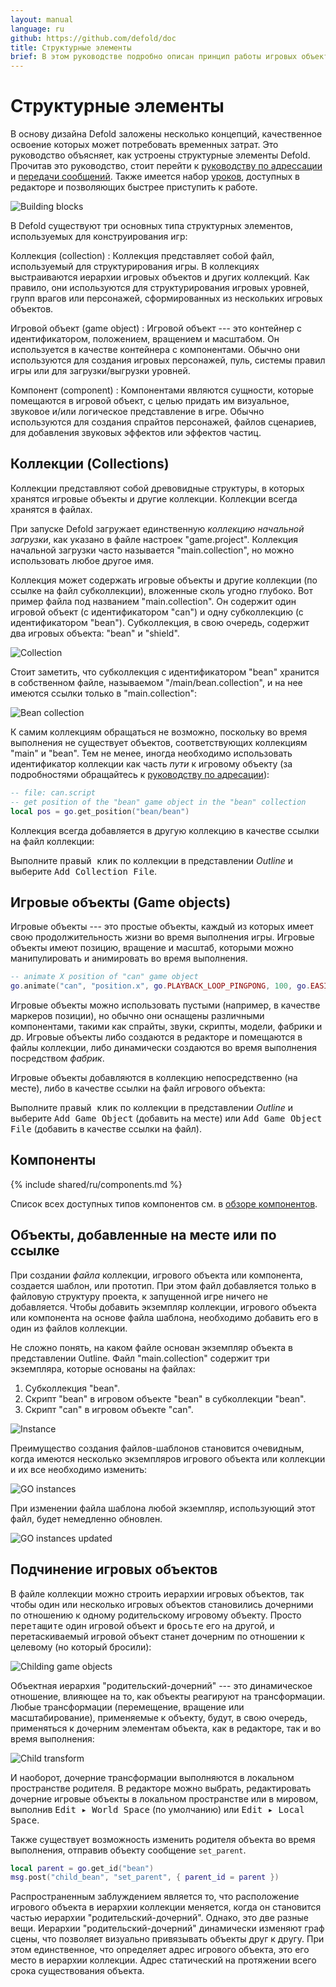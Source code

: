 ```yaml
---
layout: manual
language: ru
github: https://github.com/defold/doc
title: Структурные элементы
brief: В этом руководстве подробно описан принцип работы игровых объектов, компонентов и коллекций.
---
```


#  Структурные элементы

В основу дизайна Defold заложены несколько концепций, качественное освоение которых может потребовать временных затрат. Это руководство объясняет, как устроены структурные элементы Defold. Прочитав это руководство, стоит перейти к [руководству по адрессации](/ru/manuals/addressing) и [передачи сообщений](/ru/manuals/message-passing). Также имеется набор [уроков](/tutorials/getting-started), доступных в редакторе и позволяющих быстрее приступить к работе.

![Building blocks](/manuals/images/building_blocks/building_blocks.png)

В Defold существуют три основных типа структурных элементов, используемых для конструирования игр:

Коллекция (collection)
: Коллекция представляет собой файл, используемый для структурирования игры. В коллекциях выстраиваются иерархии игровых объектов и других коллекций. Как правило, они используются для структурирования игровых уровней, групп врагов или персонажей, сформированных из нескольких игровых объектов.

Игровой объект (game object)
: Игровой объект --- это контейнер с идентификатором, положением, вращением и масштабом. Он используется в качестве контейнера с компонентами. Обычно они используются для создания игровых персонажей, пуль, системы правил игры или для загрузки/выгрузки уровней.

Компонент (сomponent)
: Компонентами являются сущности, которые помещаются в игровой объект, с целью придать им визуальное, звуковое и/или логическое представление в игре. Обычно используются для создания спрайтов персонажей, файлов сценариев, для добавления звуковых эффектов или эффектов частиц.

## Коллекции (Collections)

Коллекции представляют собой древовидные структуры, в которых хранятся игровые объекты и другие коллекции. Коллекции всегда хранятся в файлах.

При запуске Defold загружает единственную _коллекцию начальной загрузки_, как указано в файле настроек "game.project". Коллекция начальной загрузки часто называется "main.collection", но можно использовать любое другое имя.

Коллекция может содержать игровые объекты и другие коллекции (по ссылке на файл субколлекции), вложенные сколь угодно глубоко. Вот пример файла под названием "main.collection". Он содержит один игровой объект (с идентификатором "can") и одну субколлекцию (с идентификатором "bean"). Субколлекция, в свою очередь, содержит два игровых объекта: "bean" и "shield".

![Collection](/manuals/images/building_blocks/collection.png)

Стоит заметить, что субколлекция с идентификатором "bean" хранится в собственном файле, называемом "/main/bean.collection", и на нее имеются ссылки только в "main.collection":

![Bean collection](/manuals/images/building_blocks/bean_collection.png)

К самим коллекциям обращаться не возможно, поскольку во время выполнения не существует объектов, соответствующих коллекциям "main" и "bean". Тем не менее, иногда необходимо использовать идентификатор коллекции как часть _пути_ к игровому объекту (за подробностями обращайтесь к [руководству по адресации](/ru/manuals/addressing)):

```lua
-- file: can.script
-- get position of the "bean" game object in the "bean" collection
local pos = go.get_position("bean/bean")
```

Коллекция всегда добавляется в другую коллекцию в качестве ссылки на файл коллекции:

Выполните <kbd>правый клик</kbd> по коллекции в представлении *Outline* и выберите <kbd>Add Collection File</kbd>.

## Игровые объекты (Game objects)

Игровые объекты --- это простые объекты, каждый из которых имеет свою продолжительность жизни во время выполнения игры. Игровые объекты имеют позицию, вращение и масштаб, которыми можно манипулировать и анимировать во время выполнения.

```lua
-- animate X position of "can" game object
go.animate("can", "position.x", go.PLAYBACK_LOOP_PINGPONG, 100, go.EASING_LINEAR, 1.0)
```

Игровые объекты можно использовать пустыми (например, в качестве маркеров позиции), но обычно они оснащены различными компонентами, такими как спрайты, звуки, скрипты, модели, фабрики и др. Игровые объекты либо создаются в редакторе и помещаются в файлы коллекции, либо динамически создаются во время выполнения посредством _фабрик_.

Игровые объекты добавляются в коллекцию непосредственно (на месте), либо в качестве ссылки на файл игрового объекта:

Выполните <kbd>правый клик</kbd> по коллекции в представлении *Outline* и выберите <kbd>Add Game Object</kbd> (добавить на месте) или <kbd>Add Game Object File</kbd> (добавить в качестве ссылки на файл).


## Компоненты

{% include shared/ru/components.md %}

Список всех доступных типов компонентов см. в [обзоре компонентов](/ru/manuals/components/).

## Объекты, добавленные на месте или по ссылке

При создании _файла_ коллекции, игрового объекта или компонента, создается шаблон, или прототип. При этом файл добавляется только в файловую структуру проекта, к запущенной игре ничего не добавляется. Чтобы добавить экземпляр коллекции, игрового объекта или компонента на основе файла шаблона, необходимо добавить его в один из файлов коллекции.

Не сложно понять, на каком файле основан экземпляр объекта в представлении Outline. Файл "main.collection" содержит три экземпляра, которые основаны на файлах:

1. Субколлекция "bean".
2. Скрипт "bean" в игровом объекте "bean" в субколлекции "bean".
3. Скрипт "can" в игровом объекте "can".

![Instance](/manuals/images/building_blocks/instance.png)

Преимущество создания файлов-шаблонов становится очевидным, когда имеются несколько экземпляров игрового объекта или коллекции и их все необходимо изменить:

![GO instances](/manuals/images/building_blocks/go_instance.png)

При изменении файла шаблона любой экземпляр, использующий этот файл, будет немедленно обновлен.

![GO instances updated](/manuals/images/building_blocks/go_instance2.png)

## Подчинение игровых объектов

В файле коллекции можно строить иерархии игровых объектов, так чтобы один или несколько игровых объектов становились дочерними по отношению к одному родительскому игровому объекту. Просто <kbd>перетащите</kbd> один игровой объект и <kbd>бросьте</kbd> его на другой, и перетаскиваемый игровой объект станет дочерним по отношении к целевому (но который бросили):

![Childing game objects](/manuals/images/building_blocks/childing.png)

Объектная иерархия "родительский-дочерний" --- это динамическое отношение, влияющее на то, как объекты реагируют на трансформации. Любые трансформации (перемещение, вращение или масштабирование), применяемые к объекту, будут, в свою очередь, применяться к дочерним элементам объекта, как в редакторе, так и во время выполнения:

![Child transform](/manuals/images/building_blocks/child_transform.png)

И наоборот, дочерние трансформации выполняются в локальном пространстве родителя. В редакторе можно выбрать, редактировать дочерние игровые объекты в локальном пространстве или в мировом, выполнив <kbd>Edit ▸ World Space</kbd> (по умолчанию) или <kbd>Edit ▸ Local Space</kbd>.

Также существует возможность изменить родителя объекта во время выполнения, отправив объекту сообщение `set_parent`.

```lua
local parent = go.get_id("bean")
msg.post("child_bean", "set_parent", { parent_id = parent })
```

<div class='important' markdown='1'>
Распространенным заблуждением является то, что расположение игрового объекта в иерархии коллекции меняется, когда он становится частью иерархии "родительский-дочерний". Однако, это две разные вещи. Иерархии "родительский-дочерний" динамически изменяют граф сцены, что позволяет визуально привязывать объекты друг к другу. При этом единственное, что определяет адрес игрового объекта, это его место в иерархии коллекции. Адрес статический на протяжении всего срока существования объекта.
</div>
